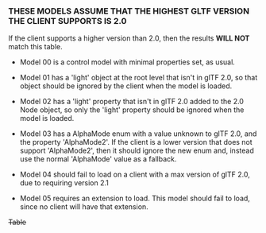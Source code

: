 ### THESE MODELS ASSUME THAT THE HIGHEST GLTF VERSION THE CLIENT SUPPORTS IS 2.0  
If the client supports a higher version than 2.0, then the results **WILL NOT** match this table.  

- Model 00 is a control model with minimal properties set, as usual.

- Model 01 has a 'light' object at the root level that isn't in glTF 2.0, so that
object should be ignored by the client when the model is loaded.  

- Model 02 has a 'light' property that isn't in glTF 2.0 added to the 2.0 Node object, so
only the 'light' property should be ignored when the model is loaded.  

- Model 03 has a AlphaMode enum with a value unknown to glTF 2.0, and the property 'AlphaMode2'.
If the client is a lower version that does not support 'AlphaMode2', then it should ignore the
new enum and, instead use the normal 'AlphaMode' value as a fallback.  

- Model 04 should fail to load on a client with a max version of glTF 2.0, due to requiring version 2.1  

- Model 05 requires an extension to load. This model should fail to load, since no client will have that extension.  

~~Table~~ 
